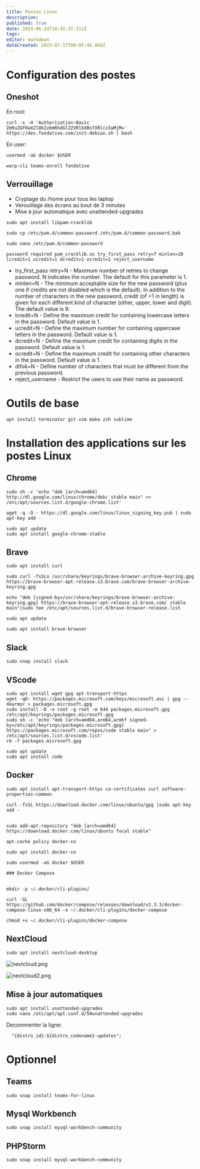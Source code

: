 ```yaml
---
title: Postes Linux
description: 
published: true
date: 2024-06-24T10:41:37.211Z
tags: 
editor: markdown
dateCreated: 2023-07-17T09:05:46.868Z
---
```


# Configuration des postes

## Oneshot

En root:
```
curl -s -H 'Authorization:Basic Zm9uZGF0aXZlOkZvbmRhdGl2ZVRlbXBsYXRlczIwMjM=' https://dev.fondative.com/init-debian.sh | bash

```

En user:

```
usermod -aG docker $USER
```
```
warp-cli teams-enroll fondative
```

## Verrouillage

- Cryptage du /home pour tous les laptop
- Verouillage des écrans au bout de 3 minutes
- Mise à jour automatique avec unattended-upgrades

```
sudo apt install libpam-cracklib

sudo cp /etc/pam.d/common-password /etc/pam.d/common-password.bak

sudo nano /etc/pam.d/common-password

```
```
password required pam_cracklib.so try_first_pass retry=7 minlen=10 lcredit=1 ucredit=1 dcredit=1 ocredit=1 reject_username

```

-    try_first_pass retry=N - Maximum number of retries to change password. N indicates the number. The default for this parameter is 1.
-    minlen=N - The minimum acceptable size for the new password (plus one if credits are not disabled which is the default). In addition to the number of characters in the new password, credit (of +1 in length) is given for each different kind of character (other, upper, lower and digit). The default value is 9.
-    lcredit=N - Define the maximum credit for containing lowercase letters in the password. Default value is 1.
-    ucredit=N - Define the maximum number for containing uppercase letters in the password. Default value is 1.
-    dcredit=N - Define the maximum credit for containing digits in the password. Default value is 1.
-    ocredit=N - Define the maximum credit for containing other characters in the password. Default value is 1.
-    difok=N - Define number of characters that must be different from the previous password.
-    reject_username - Restrict the users to use their name as password.


# Outils de base

```
apt install terminator git vim make zsh sublime
```

# Installation des applications sur les postes Linux

## Chrome

```
sudo sh -c 'echo "deb [arch=amd64] http://dl.google.com/linux/chrome/deb/ stable main" >> /etc/apt/sources.list.d/google-chrome.list' 

wget -q -O - https://dl.google.com/linux/linux_signing_key.pub | sudo apt-key add - 
```

```
sudo apt update
sudo apt install google-chrome-stable
```

## Brave

```
sudo apt install curl

sudo curl -fsSLo /usr/share/keyrings/brave-browser-archive-keyring.gpg https://brave-browser-apt-release.s3.brave.com/brave-browser-archive-keyring.gpg

echo "deb [signed-by=/usr/share/keyrings/brave-browser-archive-keyring.gpg] https://brave-browser-apt-release.s3.brave.com/ stable main"|sudo tee /etc/apt/sources.list.d/brave-browser-release.list

sudo apt update

sudo apt install brave-browser
```

## Slack

```
sudo snap install slack
```

## VScode

```
sudo apt install wget gpg apt-transport-https
wget -qO- https://packages.microsoft.com/keys/microsoft.asc | gpg --dearmor > packages.microsoft.gpg
sudo install -D -o root -g root -m 644 packages.microsoft.gpg /etc/apt/keyrings/packages.microsoft.gpg
sudo sh -c 'echo "deb [arch=amd64,arm64,armhf signed-by=/etc/apt/keyrings/packages.microsoft.gpg] https://packages.microsoft.com/repos/code stable main" > /etc/apt/sources.list.d/vscode.list'
rm -f packages.microsoft.gpg
```

```
sudo apt update
sudo apt install code
```
## Docker 
```
sudo apt install apt-transport-https ca-certificates curl software-properties-common

curl -fsSL https://download.docker.com/linux/ubuntu/gpg |sudo apt-key add -


sudo add-apt-repository "deb [arch=amd64] https://download.docker.com/linux/ubuntu focal stable"

apt-cache policy docker-ce

sudo apt install docker-ce

sudo usermod -aG docker $USER

### Docker Compose


mkdir -p ~/.docker/cli-plugins/

curl -SL https://github.com/docker/compose/releases/download/v2.3.3/docker-compose-linux-x86_64 -o ~/.docker/cli-plugins/docker-compose

chmod +x ~/.docker/cli-plugins/docker-compose
```


## NextCloud 

```
sudo apt install nextcloud-desktop
```
![nextcloud.png](/nextcloud.png)

![nextcloud2.png](/nextcloud2.png)



## Mise à jour automatiques

```
sudo apt install unattended-upgrades
sudo nano /etc/apt/apt.conf.d/50unattended-upgrades
```

Decommenter la ligne:
```
  "{distro_id}:${distro_codename}-updates";
```

# Optionnel

## Teams

```
sudo snap install teams-for-linux
```

## Mysql Workbench

```
sudo snap install mysql-workbench-community
```

## PHPStorm

```
sudo snap install mysql-workbench-community
```